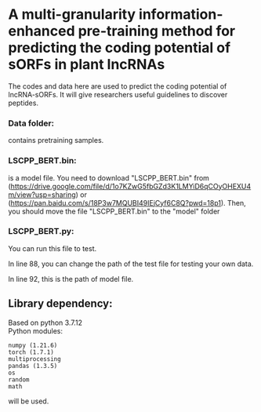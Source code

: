 # **A multi-granularity information-enhanced pre-training method for predicting the coding potential of sORFs in plant lncRNAs** 
The codes and data here are used to predict the coding potential of lncRNA-sORFs. It will give researchers useful guidelines to discover peptides.

### Data folder:
contains pretraining samples.  
### LSCPP_BERT.bin:
is a model file.  You need to download "LSCPP_BERT.bin" from (https://drive.google.com/file/d/1o7KZwG5fbGZd3K1LMYiD6qCOyOHEXU4m/view?usp=sharing) or (https://pan.baidu.com/s/18P3w7MQUBI49IEjCyf6C8Q?pwd=18p1). Then, you should move the file "LSCPP_BERT.bin" to the "model" folder

### LSCPP_BERT.py:
You can run this file to test.

In line 88, you can change the path of the test file for testing your own data.

In line 92, this is the path of model file.

## Library dependency:
Based on python 3.7.12  
Python modules:  

```
numpy (1.21.6)
torch (1.7.1)
multiprocessing
pandas (1.3.5)
os
random
math
```
will be used. 
